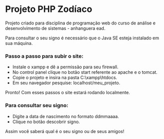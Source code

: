 # Projeto PHP Zodíaco
Projeto criado para disciplina de programação web do curso de análise e desenvolvimento de sistemas - anhanguera ead.

Para consultar o seu signo é necessário que o Java SE esteja instalado em sua máquina.

### Passo a passo para subir o site:

- Instale o xampp e dê a permissão para seu firewall.
- No control panel clique no botão start referente ao apache e o tomcat.
- Copie o projeto e insira na pasta C:\xampp\htdocs.
- Em seu navegador pesquise: localhost/meu_projeto.

Pronto! Com esses passos o site estará rodando localmente.

### Para consultar seu signo:

- Digite a data de nascimento no formato ddmmaaaa.
- Clique no botão descobrir signo.

Assim você saberá qual é o seu signo ou de seus amigos!

